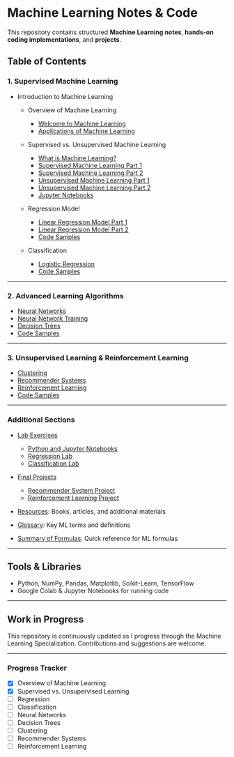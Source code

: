 # Machine Learning Notes & Code
This repository contains structured **Machine Learning notes**, **hands-on coding implementations**, and **projects**.

## Table of Contents

### 1. Supervised Machine Learning
- Introduction to Machine Learning
  - Overview of Machine Learning
      - [Welcome to Machine Learning](1_Supervised_Learning/Introduction/Welcome_to_Machine_Learning.md)
      - [Applications of Machine Learning](1_Supervised_Learning/Introduction/Applications_of_Machine_Learning.md)
  - Supervised vs. Unsupervised Machine Learning
      - [What is Machine Learning?](1_Supervised_Learning/Introduction/What_is_Machine_Learning.md)
      - [Supervised Machine Learning Part 1](1_Supervised_Learning/Introduction/Supervised_Machine_Learning_Part_1.md)
      - [Supervised Machine Learning Part 2](1_Supervised_Learning/Introduction/Supervised_Machine_Learning_Part_2.md)
      - [Unsupervised Machine Learning Part 1](1_Supervised_Learning/Introduction/Unsupervised_Learning_Part_1.md)
      - [Unsupervised Machine Learning Part 2](1_Supervised_Learning/Introduction/Unsupervised_Learning__Part_2.md)
      - [Jupyter Notebooks](1_Supervised_Learning/Introduction/Jupyter_Notebook.md)

  - Regression Model
    - [Linear Regression Model Part 1](1_Supervised_Learning/Regression_Model/Linear_Regression_Model_Part_1.md)
    - [Linear Regression Model Part 2](1_Supervised_Learning/Regression_Model/Linear_Regression_Model_Part_2.md)
    - [Code Samples](1_Supervised_Learning/Regression/Code_Samples/)
      
  - Classification
    - [Logistic Regression](1_Supervised_Learning/Classification/Logistic_Regression.md)
    - [Code Samples](1_Supervised_Learning/Classification/Code_Samples/)

---

### 2. Advanced Learning Algorithms
- [Neural Networks](2_Advanced_Learning_Algorithms/Neural_Networks.md)
- [Neural Network Training](2_Advanced_Learning_Algorithms/NN_Training.md)
- [Decision Trees](2_Advanced_Learning_Algorithms/Decision_Trees.md)
- [Code Samples](2_Advanced_Learning_Algorithms/Code_Samples/)

---

### 3. Unsupervised Learning & Reinforcement Learning
- [Clustering](3_Unsupervised_Learning/Clustering.md)
- [Recommender Systems](3_Unsupervised_Learning/Recommender_Systems.md)
- [Reinforcement Learning](3_Unsupervised_Learning/Reinforcement_Learning.md)
- [Code Samples](3_Unsupervised_Learning/Code_Samples/)

---

### Additional Sections
- [Lab Exercises](Lab_Exercises/)
  - [Python and Jupyter Notebooks](Lab_Exercises/Python_and_Jupyter_Notebooks.ipynb)
  - [Regression Lab](Lab_Exercises/Regression_Lab.ipynb)
  - [Classification Lab](Lab_Exercises/Classification_Lab.ipynb)

- [Final Projects](Final_Projects/)
  - [Recommender System Project](Final_Projects/Project1_Recommender_System.ipynb)
  - [Reinforcement Learning Project](Final_Projects/Project2_Reinforcement_Learning.ipynb)

- [Resources](Resources.md): Books, articles, and additional materials
- [Glossary](Glossary.md): Key ML terms and definitions
- [Summary of Formulas](Summary_Formulas.md): Quick reference for ML formulas

---

## Tools & Libraries
- Python, NumPy, Pandas, Matplotlib, Scikit-Learn, TensorFlow
- Google Colab & Jupyter Notebooks for running code

---

## Work in Progress
This repository is continuously updated as I progress through the Machine Learning Specialization. Contributions and suggestions are welcome.

---

### Progress Tracker
- [x] Overview of Machine Learning
- [x] Supervised vs. Unsupervised Learning
- [ ] Regression
- [ ] Classification
- [ ] Neural Networks
- [ ] Decision Trees
- [ ] Clustering
- [ ] Recommender Systems
- [ ] Reinforcement Learning
